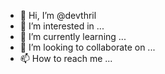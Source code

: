 - 👋 Hi, I’m @devthril
- 👀 I’m interested in ...
- 🌱 I’m currently learning ...
- 💞️ I’m looking to collaborate on ...
- 📫 How to reach me ...

<!---
devthril/devthril is a ✨ special ✨ repository because its `README.md` (this file) appears on your GitHub profile.
You can click the Preview link to take a look at your changes.
--->
